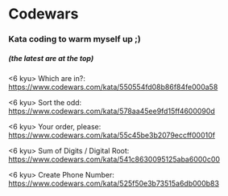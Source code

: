 # Codewars
### Kata coding to warm myself up ;) 
##### (the latest are at the top)

<6 kyu> Which are in?: https://www.codewars.com/kata/550554fd08b86f84fe000a58

<6 kyu> Sort the odd: https://www.codewars.com/kata/578aa45ee9fd15ff4600090d

<6 kyu> Your order, please: https://www.codewars.com/kata/55c45be3b2079eccff00010f

<6 kyu> Sum of Digits / Digital Root: https://www.codewars.com/kata/541c8630095125aba6000c00

<6 kyu> Create Phone Number: https://www.codewars.com/kata/525f50e3b73515a6db000b83
